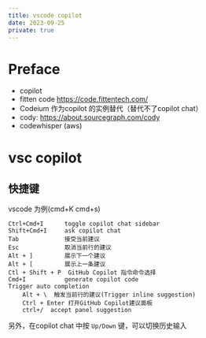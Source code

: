 ```yaml
---
title: vscode copilot
date: 2023-09-25
private: true
---
```

# Preface
- copilot
- fitten code https://code.fittentech.com/
- Codeium 作为copilot 的实例替代（替代不了copilot chat）
- cody: https://about.sourcegraph.com/cody
- codewhisper (aws)

# vsc copilot
## 快捷键 
vscode 为例(cmd+K cmd+s)

    Ctrl+Cmd+I      toggle copilot chat sidebar
    Shift+Cmd+I     ask copilot chat
    Tab             接受当前建议
    Esc             取消当前行的建议
    Alt + ]         展示下一个建议
    Alt + [         展示上一条建议
    Ctl + Shift + P  GitHub Copilot 指令命令选择
    Cmd+I           generate copilot code
    Trigger auto completion
        Alt + \  触发当前行的建议(Trigger inline suggestion)
        Ctrl + Enter 打开GitHub Copilot建议面板
        ctrl+/  accept panel suggestion

另外，在copilot chat 中按 `Up/Down` 键，可以切换历史输入